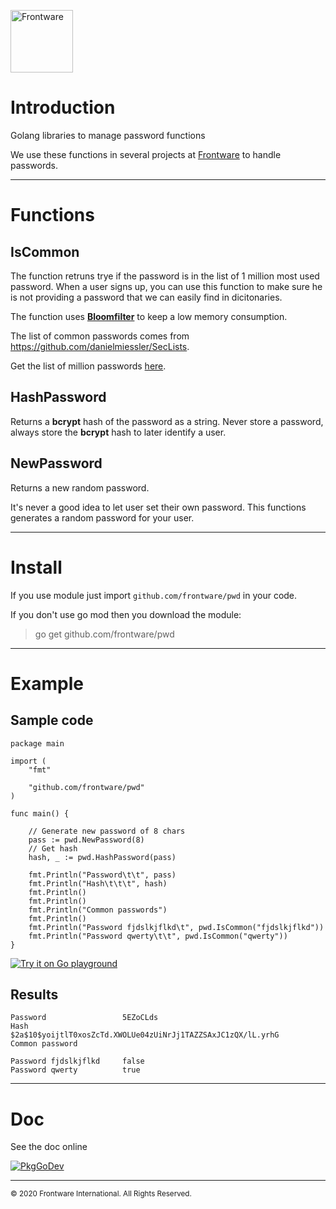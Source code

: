 [<img src="https://www.frontware.com/images/img/fw-logo.png" alt="Frontware" width="100"/>](https://frontware.com)

# Introduction



Golang libraries to manage password functions

We use these functions in several projects at [Frontware](https://frontware.com) to handle passwords.



- - -

# Functions

## IsCommon

The function retruns trye if the password is in the list of 1 million most used password.
When a user signs up, you can use this function to make sure he is not providing a password that we can easily find in dicitonaries.

The function uses [**Bloomfilter**](https://en.wikipedia.org/wiki/Bloom_filter#:~:text=A%20Bloom%20filter%20is%20a,a%20member%20of%20a%20set.) to keep a low memory consumption.

The list of common passwords comes from https://github.com/danielmiessler/SecLists.

Get the list of million passwords [here](https://raw.githubusercontent.com/danielmiessler/SecLists/master/Passwords/Common-Credentials/10-million-password-list-top-1000000.txt).

## HashPassword

Returns a **bcrypt** hash of the password as a string.
Never store a password, always store the **bcrypt** hash to later identify a user.


## NewPassword

Returns a new random password.

It's never a good idea to let user set their own password. This functions generates a random password for your user.

- - -

# Install

If you use module just import ```github.com/frontware/pwd``` in your code.

If you don't use go mod then you download the module:

> go get github.com/frontware/pwd

- - -

# Example

## Sample code

```golang
package main

import (
	"fmt"

	"github.com/frontware/pwd"
)

func main() {

	// Generate new password of 8 chars
	pass := pwd.NewPassword(8)
	// Get hash
	hash, _ := pwd.HashPassword(pass)

	fmt.Println("Password\t\t", pass)
	fmt.Println("Hash\t\t\t", hash)
	fmt.Println()
	fmt.Println()
	fmt.Println("Common passwords")
	fmt.Println()
	fmt.Println("Password fjdslkjflkd\t", pwd.IsCommon("fjdslkjflkd"))
	fmt.Println("Password qwerty\t\t", pwd.IsCommon("qwerty"))
}
```

[![Try it on Go playground](https://img.shields.io/static/v1?label=Golang&message=Playground&color=blue)](https://play.golang.org/p/X90TNOReDak)

## Results

```
Password                 5EZoCLds
Hash                     $2a$10$yoijtlT0xosZcTd.XWOLUe04zUiNrJj1TAZZSAxJC1zQX/lL.yrhG
Common password

Password fjdslkjflkd     false
Password qwerty          true
```


- - -

# Doc

See the doc online

[![PkgGoDev](https://pkg.go.dev/badge/github.com/frontware/pwd)](https://pkg.go.dev/github.com/frontware/pwd)

-----------------------------------------------
<sup>© 2020 Frontware International. All Rights Reserved.</sup>